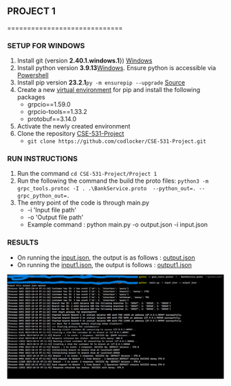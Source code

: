 ## PROJECT 1
=============================
### SETUP FOR WINDOWS

1. Install git (version **2.40.1.windows.1**}) [Windows](https://git-scm.com/download/win)
2. Install python version **3.9.13**[Windows](https://www.python.org/downloads/). Ensure python is accessible via [Powershell](https://learn.microsoft.com/en-us/windows/python/beginners)
3. Install pip version **23.2.1**``` py -m ensurepip --upgrade ``` [Source](https://pip.pypa.io/en/stable/installation/)
4. Create a new [virtual environment](https://packaging.python.org/en/latest/guides/installing-using-pip-and-virtual-environments/) for pip and install the following packages
   - grpcio==1.59.0
   - grpcio-tools==1.33.2
   - protobuf==3.14.0
5. Activate the newly created environment
6. Clone the repository [CSE-531-Project](https://github.com/codlocker/CSE-531-Project)
   - ```git clone https://github.com/codlocker/CSE-531-Project.git``` 

### RUN INSTRUCTIONS
1. Run the command ```cd CSE-531-Project/Project 1```
2. Run the following the command the build the proto files: ```python3 -m grpc_tools.protoc -I . .\BankService.proto  --python_out=. --grpc_python_out=.```
3. The entry point of the code is through main.py
   - -i 'Input file path'
   - -o 'Output file path'
   - Example command : python main.py -o output.json -i input.json
  
### RESULTS

- On running the [input.json](https://github.com/codlocker/CSE-531-Project/blob/develop/Project%201/input.json), the output is as follows : [output.json](https://github.com/codlocker/CSE-531-Project/blob/develop/Project%201/output.json)
- On running the [input1.json](https://github.com/codlocker/CSE-531-Project/blob/develop/Project%201/input1.json), the output is follows : [output1.json](https://github.com/codlocker/CSE-531-Project/blob/develop/Project%201/output1.json)

![Project1-result](Project1-Result.png)
